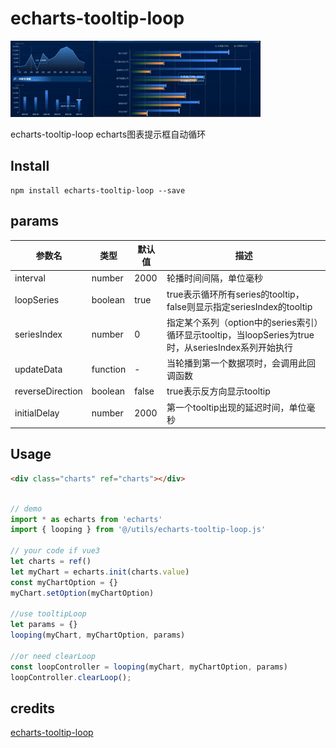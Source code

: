 # echarts-tooltip-loop
![image](./demo.gif)

echarts-tooltip-loop
echarts图表提示框自动循环


## Install

```node
npm install echarts-tooltip-loop --save
```


## params

| 参数名              | 类型     | 默认值  | 描述  |
| ------------------ | -------- | ------- | ------------ |
| interval           | number   | 2000    | 轮播时间间隔，单位毫秒                                                                               |
| loopSeries         | boolean  | true    | true表示循环所有series的tooltip，false则显示指定seriesIndex的tooltip                                 |
| seriesIndex        | number   | 0       | 指定某个系列（option中的series索引）循环显示tooltip，当loopSeries为true时，从seriesIndex系列开始执行 |
| updateData         | function | -       | 当轮播到第一个数据项时，会调用此回调函数                                                             |
| reverseDirection   | boolean  | false   | true表示反方向显示tooltip                                                                            |
| initialDelay       | number   | 2000    | 第一个tooltip出现的延迟时间，单位毫秒                                                                |

## Usage

```html
<div class="charts" ref="charts"></div>
```

```js

// demo 
import * as echarts from 'echarts'
import { looping } from '@/utils/echarts-tooltip-loop.js'

// your code if vue3
let charts = ref()
let myChart = echarts.init(charts.value)
const myChartOption = {}
myChart.setOption(myChartOption)

//use tooltipLoop
let params = {}
looping(myChart, myChartOption, params)

//or need clearLoop
const loopController = looping(myChart, myChartOption, params)
loopController.clearLoop();

```

## credits
[echarts-tooltip-loop](https://github.com/carsum/echarts-tooltip-loop)









